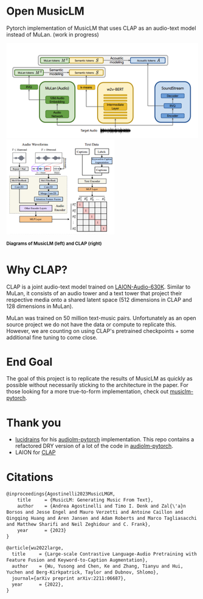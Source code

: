 # Open MusicLM
Pytorch implementation of MusicLM that uses CLAP as an audio-text model instead of MuLan. (work in progress)

<p float='left'>
<img alt='diagram of MusicLM' src='musiclm.png' title="MusicLM" height='250px'>
<img alt='diagram of CLAP' src='clap.png' title="CLAP" height='250px'>
</p>

<b><sup>Diagrams of MusicLM (left) and CLAP (right)</sup></b>

# Why CLAP?
CLAP is a joint audio-text model trained on [LAION-Audio-630K](https://github.com/LAION-AI/audio-dataset). Similar to MuLan, it consists of an audio tower and a text tower that project their respective media onto a shared latent space (512 dimensions in CLAP and 128 dimensions in MuLan).

MuLan was trained on 50 million text-music pairs. Unfortunately as an open source project we do not have the data or compute to replicate this. However, we are counting on using CLAP's pretrained checkpoints + some additional fine tuning to come close.

# End Goal

The goal of this project is to replicate the results of MusicLM as quickly as possible without necessarily sticking to the architecture in the paper. For those looking for a more true-to-form implementation, check out [musiclm-pytorch](https://github.com/lucidrains/musiclm-pytorch). 


# Thank you
* [lucidrains](https://github.com/lucidrains/) for his [audiolm-pytorch](https://github.com/lucidrains/audiolm-pytorch) implementation. This repo contains a refactored DRY version of a lot of the code in [audiolm-pytorch](https://github.com/lucidrains/audiolm-pytorch).
* LAION for [CLAP](https://github.com/LAION-AI/CLAP)

# Citations
```
@inproceedings{Agostinelli2023MusicLMGM,
    title     = {MusicLM: Generating Music From Text},
    author    = {Andrea Agostinelli and Timo I. Denk and Zal{\'a}n Borsos and Jesse Engel and Mauro Verzetti and Antoine Caillon and Qingqing Huang and Aren Jansen and Adam Roberts and Marco Tagliasacchi and Matthew Sharifi and Neil Zeghidour and C. Frank},
    year      = {2023}
}
```
```
@article{wu2022large,
  title     = {Large-scale Contrastive Language-Audio Pretraining with Feature Fusion and Keyword-to-Caption Augmentation},
  author    = {Wu, Yusong and Chen, Ke and Zhang, Tianyu and Hui, Yuchen and Berg-Kirkpatrick, Taylor and Dubnov, Shlomo},
  journal={arXiv preprint arXiv:2211:06687},
  year      = {2022},
}
```
